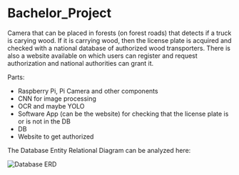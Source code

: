 # Bachelor_Project

Camera that can be placed in forests (on forest roads) that detects if a truck is carying wood. If it is carrying wood, then the license plate is acquired and checked with a national database of authorized wood transporters.
There is also a website available on which users can register and request authorization and national authorities can grant it.

Parts:
-	Raspberry Pi, Pi Camera and other components
-	CNN for image processing
-	OCR and maybe YOLO
-	Software App (can be the website) for checking that the license plate is or is not in the DB
-	DB
-	Website to get authorized

The Database Entity Relational Diagram can be analyzed here:

![Database ERD](https://github.com/user-attachments/assets/d3f5e1e2-2392-4b4d-8b6a-d8871460aa3a)
